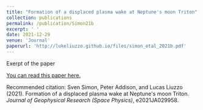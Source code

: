 ```yaml
---
title: "Formation of a displaced plasma wake at Neptune's moon Triton"
collection: publications
permalink: /publication/Simon21b
excerpt: ' '
date: 2021-12-29
venue: 'Journal'
paperurl: 'http://lukeliuzzo.github.io/files/simon_etal_2021b.pdf'
---
```

Exerpt of the paper

[You can read this paper here.](http://lukeliuzzo.github.io/files/Simon_etal_2021b.pdf)

Recommended citation: Sven Simon, Peter Addison, and Lucas Liuzzo (2021). Formation of a displaced plasma wake at Neptune's moon Triton. <i>Journal of Geophysical Research (Space Physics)</i>, e2021JA029958.
